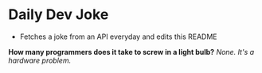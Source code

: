 
# Daily Dev Joke

- Fetches a joke from an API everyday and edits this README

**How many programmers does it take to screw in a light bulb?**
*None. It's a hardware problem.*
    
